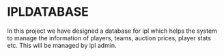 # IPLDATABASE
In this project we have designed a database for ipl which helps the
system to manage the information of players, teams, auction prices,
player stats etc. This will be managed by ipl admin.


